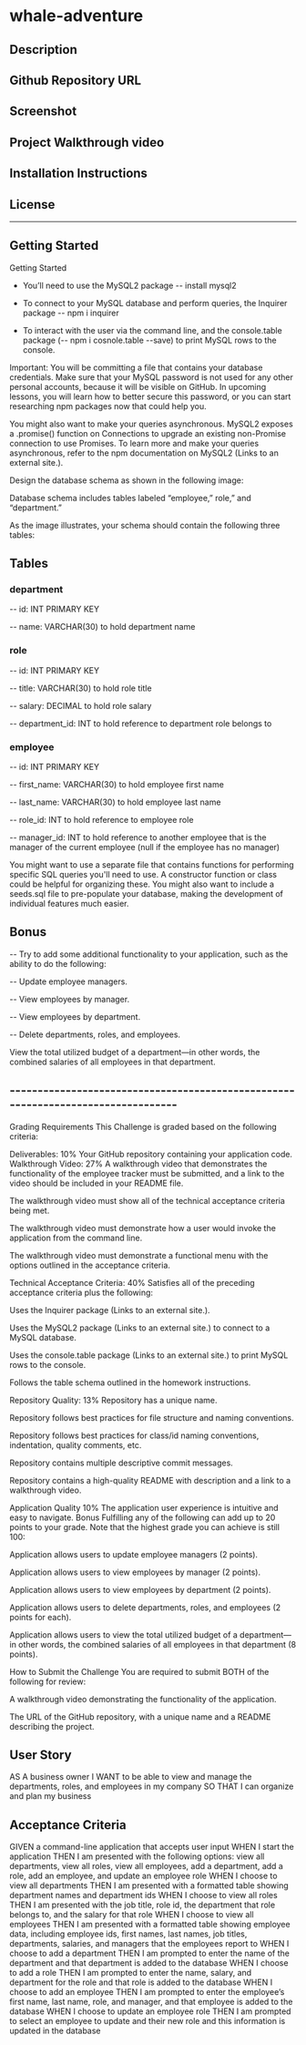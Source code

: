 # whale-adventure

## Description

## Github Repository URL

## Screenshot

## Project Walkthrough video

## Installation Instructions

## License


---------------------------------------------------------------------
## Getting Started
Getting Started

* You’ll need to use the MySQL2 package -- install mysql2  

* To connect to your MySQL database and perform queries, the Inquirer package -- npm i inquirer

* To interact with the user via the command line, and the console.table package (-- npm i cosnole.table --save) to print MySQL rows to the console.

Important: You will be committing a file that contains your database credentials. Make sure that your MySQL password is not used for any other personal accounts, because it will be visible on GitHub. In upcoming lessons, you will learn how to better secure this password, or you can start researching npm packages now that could help you.

You might also want to make your queries asynchronous. MySQL2 exposes a .promise() function on Connections to upgrade an existing non-Promise connection to use Promises. To learn more and make your queries asynchronous, refer to the npm documentation on MySQL2 (Links to an external site.).

Design the database schema as shown in the following image:



Database schema includes tables labeled “employee,” role,” and “department.”

As the image illustrates, your schema should contain the following three tables:
## Tables

### department

-- id: INT PRIMARY KEY

-- name: VARCHAR(30) to hold department name

### role

-- id: INT PRIMARY KEY

-- title: VARCHAR(30) to hold role title

-- salary: DECIMAL to hold role salary

-- department_id: INT to hold reference to department role belongs to

### employee

-- id: INT PRIMARY KEY

-- first_name: VARCHAR(30) to hold employee first name

-- last_name: VARCHAR(30) to hold employee last name

-- role_id: INT to hold reference to employee role

-- manager_id: INT to hold reference to another employee that is the manager of the current employee (null if the employee has no manager)

You might want to use a separate file that contains functions for performing specific SQL queries you'll need to use. A constructor function or class could be helpful for organizing these. You might also want to include a seeds.sql file to pre-populate your database, making the development of individual features much easier.

## Bonus
-- Try to add some additional functionality to your application, such as the ability to do the following:

-- Update employee managers.

-- View employees by manager.

-- View employees by department.

-- Delete departments, roles, and employees.

View the total utilized budget of a department—in other words, the combined salaries of all employees in that department.

## ---------------------------------------------------------------------------------
Grading Requirements
This Challenge is graded based on the following criteria:

Deliverables: 10%
Your GitHub repository containing your application code.
Walkthrough Video: 27%
A walkthrough video that demonstrates the functionality of the employee tracker must be submitted, and a link to the video should be included in your README file.

The walkthrough video must show all of the technical acceptance criteria being met.

The walkthrough video must demonstrate how a user would invoke the application from the command line.

The walkthrough video must demonstrate a functional menu with the options outlined in the acceptance criteria.

Technical Acceptance Criteria: 40%
Satisfies all of the preceding acceptance criteria plus the following:

Uses the Inquirer package (Links to an external site.).

Uses the MySQL2 package (Links to an external site.) to connect to a MySQL database.

Uses the console.table package (Links to an external site.) to print MySQL rows to the console.

Follows the table schema outlined in the homework instructions.

Repository Quality: 13%
Repository has a unique name.

Repository follows best practices for file structure and naming conventions.

Repository follows best practices for class/id naming conventions, indentation, quality comments, etc.

Repository contains multiple descriptive commit messages.

Repository contains a high-quality README with description and a link to a walkthrough video.

Application Quality 10%
The application user experience is intuitive and easy to navigate.
Bonus
Fulfilling any of the following can add up to 20 points to your grade. Note that the highest grade you can achieve is still 100:

Application allows users to update employee managers (2 points).

Application allows users to view employees by manager (2 points).

Application allows users to view employees by department (2 points).

Application allows users to delete departments, roles, and employees (2 points for each).

Application allows users to view the total utilized budget of a department—in other words, the combined salaries of all employees in that department (8 points).

How to Submit the Challenge
You are required to submit BOTH of the following for review:

A walkthrough video demonstrating the functionality of the application.

The URL of the GitHub repository, with a unique name and a README describing the project.

## User Story
AS A business owner
I WANT to be able to view and manage the departments, roles, and employees in my company
SO THAT I can organize and plan my business

## Acceptance Criteria

GIVEN a command-line application that accepts user input
WHEN I start the application
THEN I am presented with the following options: view all departments, view all roles, view all employees, add a department, add a role, add an employee, and update an employee role
WHEN I choose to view all departments
THEN I am presented with a formatted table showing department names and department ids
WHEN I choose to view all roles
THEN I am presented with the job title, role id, the department that role belongs to, and the salary for that role
WHEN I choose to view all employees
THEN I am presented with a formatted table showing employee data, including employee ids, first names, last names, job titles, departments, salaries, and managers that the employees report to
WHEN I choose to add a department
THEN I am prompted to enter the name of the department and that department is added to the database
WHEN I choose to add a role
THEN I am prompted to enter the name, salary, and department for the role and that role is added to the database
WHEN I choose to add an employee
THEN I am prompted to enter the employee’s first name, last name, role, and manager, and that employee is added to the database
WHEN I choose to update an employee role
THEN I am prompted to select an employee to update and their new role and this information is updated in the database
